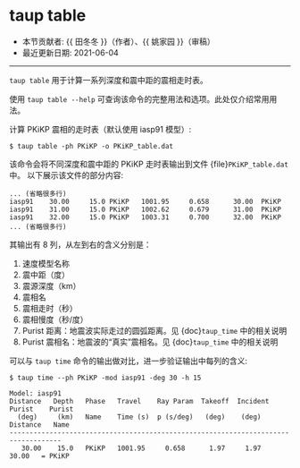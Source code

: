# taup table

- 本节贡献者: {{ 田冬冬 }}（作者）、{{ 姚家园 }}（审稿）
- 最近更新日期: 2021-06-04

---

`taup table` 用于计算一系列深度和震中距的震相走时表。

使用 `taup table --help` 可查询该命令的完整用法和选项。此处仅介绍常用用法。

计算 PKiKP 震相的走时表（默认使用 iasp91 模型）:

```
$ taup table -ph PKiKP -o PKiKP_table.dat
```

该命令会将不同深度和震中距的 PKiKP 走时表输出到文件 {file}`PKiKP_table.dat` 中。
以下展示该文件的部分内容:

```
... (省略很多行)
iasp91    30.00     15.0 PKiKP   1001.95     0.658      30.00  PKiKP
iasp91    31.00     15.0 PKiKP   1002.62     0.679      31.00  PKiKP
iasp91    32.00     15.0 PKiKP   1003.31     0.700      32.00  PKiKP
... (省略很多行)
```

其输出有 8 列，从左到右的含义分别是：

1. 速度模型名称
2. 震中距（度）
3. 震源深度（km）
4. 震相名
5. 震相走时（秒）
6. 震相慢度（秒/度）
7. Purist 距离：地震波实际走过的圆弧距离。见 {doc}`taup_time` 中的相关说明
8. Purist 震相名：地震波的“真实”震相名。见 {doc}`taup_time` 中的相关说明

可以与 `taup time` 命令的输出做对比，进一步验证输出中每列的含义:

```
$ taup time --ph PKiKP -mod iasp91 -deg 30 -h 15

Model: iasp91
Distance   Depth   Phase   Travel    Ray Param  Takeoff  Incident  Purist    Purist
  (deg)     (km)   Name    Time (s)  p (s/deg)   (deg)    (deg)   Distance   Name
-----------------------------------------------------------------------------------
   30.00    15.0   PKiKP   1001.95     0.658      1.97     1.97    30.00   = PKiKP
```
